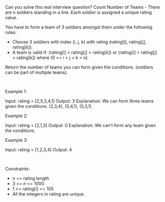 Can you solve this real interview question? Count Number of Teams - There are n soldiers standing in a line. Each soldier is assigned a unique rating value.

You have to form a team of 3 soldiers amongst them under the following rules:

 * Choose 3 soldiers with index (i, j, k) with rating (rating[i], rating[j], rating[k]).
 * A team is valid if: (rating[i] < rating[j] < rating[k]) or (rating[i] > rating[j] > rating[k]) where (0 <= i < j < k < n).

Return the number of teams you can form given the conditions. (soldiers can be part of multiple teams).

 

Example 1:


Input: rating = [2,5,3,4,1]
Output: 3
Explanation: We can form three teams given the conditions. (2,3,4), (5,4,1), (5,3,1). 


Example 2:


Input: rating = [2,1,3]
Output: 0
Explanation: We can't form any team given the conditions.


Example 3:


Input: rating = [1,2,3,4]
Output: 4


 

Constraints:

 * n == rating.length
 * 3 <= n <= 1000
 * 1 <= rating[i] <= 105
 * All the integers in rating are unique.